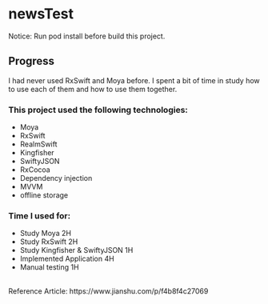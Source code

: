 # newsTest
Notice: Run pod install before build this project.
## Progress
I had never used RxSwift and Moya before. I spent a bit of time in study how to use each of them and how to use them together.
### This project used the following technologies:
- Moya
- RxSwift
- RealmSwift
- Kingfisher
- SwiftyJSON
- RxCocoa
- Dependency injection
- MVVM
- offline storage
### Time I used for:
- Study Moya 2H
- Study RxSwift 2H
- Study Kingfisher & SwiftyJSON 1H
- Implemented Application 4H
- Manual testing 1H
<br/>
Reference Article: https://www.jianshu.com/p/f4b8f4c27069
